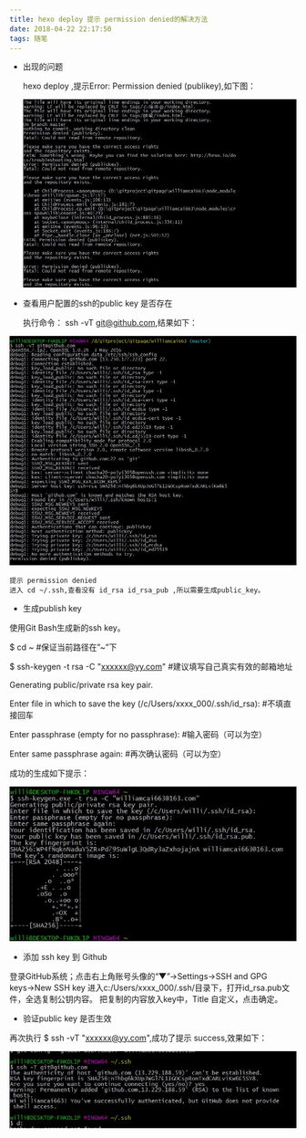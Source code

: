 ```yaml
---
title: hexo deploy 提示 permission denied的解决方法
date: 2018-04-22 22:17:50
tags: 随笔
---
```



- 出现的问题

    hexo deploy ,提示Error: Permission denied (publikey),如下图：

   ![error](assets/blogImg/public_key_error.JPG)

- 查看用户配置的ssh的public key 是否存在

    执行命令： ssh -vT git@github.com,结果如下：

 ![testkeyfailue](assets/blogImg/testkeyfailue.JPG)

    提示 permission denied
    进入 cd ~/.ssh,查看没有 id_rsa id_rsa_pub ,所以需要生成public_key。

- 生成publish key
  
 使用Git Bash生成新的ssh key。

$ cd ~  #保证当前路径在”~”下

$ ssh-keygen -t rsa -C "xxxxxx@yy.com"  #建议填写自己真实有效的邮箱地址

Generating public/private rsa key pair.

Enter file in which to save the key (/c/Users/xxxx_000/.ssh/id_rsa):   #不填直接回车

Enter passphrase (empty for no passphrase):   #输入密码（可以为空）

Enter same passphrase again:   #再次确认密码（可以为空）

成功的生成如下提示：

 ![testkeyfailue](assets/blogImg/generatekey.JPG)

- 添加 ssh key 到 Github

登录GitHub系统；点击右上角账号头像的“▼”→Settings→SSH and GPG keys→New SSH key
进入c:/Users/xxxx_000/.ssh/目录下，打开id_rsa.pub文件，全选复制公钥内容。
把复制的内容放入key中，Title 自定义，点击确定。

- 验证public key 是否生效

再次执行 $ ssh -vT "xxxxxx@yy.com",成功了提示 success,效果如下：

 ![testsuccess](assets/blogImg/testsuccess.JPG)